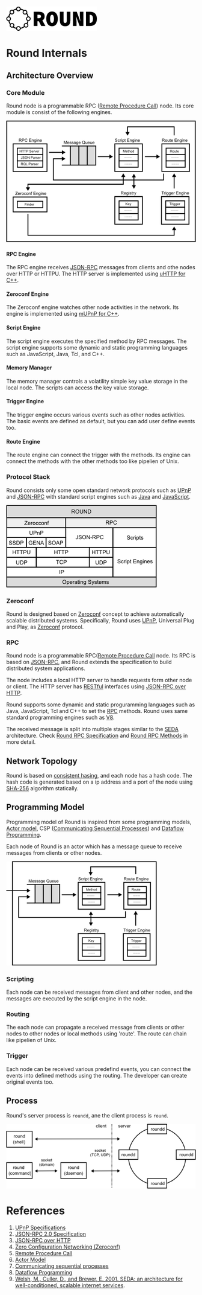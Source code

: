 ![round_logo](../img/round_logo.png)

# Round Internals

## Architecture Overview

### Core Module

Round node is a programmable RPC ([Remote Procedure Call](http://en.wikipedia.org/wiki/Remote_procedure_call)) node. Its core module is consist of the following engines.

![Core Module](./img/round_core_module.png)

#### RPC Engine

The RPC engine receives [JSON-RPC][json-rpc] messages from clients and othe nodes over HTTP or HTTPU. The HTTP server is implemented using [uHTTP for C++][uhttp].

#### Zeroconf Engine

The Zeroconf engine watches other node activities in the network. Its engine is implemented using [mUPnP for C++][mupnp].

#### Script Engine

The script engine executes the specified method by RPC messages. The script engine supports some dynamic and static programming languages such as JavaScript, Java, Tcl, and C++.

#### Memory Manager

The memory manager controls a volatility simple key value storage in the local node. The scripts can access the key value storage.

#### Trigger Engine

The trigger engine occurs various events such as other nodes activities. The basic events are defined as default, but you can add user define events too.

#### Route Engine

The route engine can connect the trigger with the methods. Its engine can connect the methods with the other methods too like pipelien of Unix.

### Protocol Stack

Round consists only some open standard network protocols such as [UPnP][upnp-spec] and [JSON-RPC][json-rpc] with standard script engines such as [Java][java] and [JavaScript][js-v8].

![round_protocol](./img/round_protocol.png)

### Zeroconf

Round is designed based on [Zeroconf][zero-conf] concept to achieve automatically scalable distributed systems. Specifically, Round uses [UPnP][upnp-spec], Universal Plug and Play, as [Zeroconf][zero-conf] protocol.

### RPC

Round node is a programmable RPC([Remote Procedure Call][rpc] node. Its RPC is based on [JSON-RPC][json-rpc], and Round extends the specification to build distributed system applications.

  The node includes a local HTTP server to handle requests form other node or client. The HTTP server has [RESTful](http://en.wikipedia.org/wiki/Representational_state_transfer) interfaces using [JSON-RPC over HTTP][json-rpc-http].

Round supports some dynamic and static proguramming languages such as Java, JavaScript, Tcl and C++ to set the [RPC][rpc] methods.
Round uses same standard programming engines such as [V8][js-v8].

The received message is split into multiple stages similar to the [SEDA][seda] architecture. Check [Round RPC Specification](./round_rpc.md) and [Round RPC Methods](./round_rpc_methods.md) in more detail.

## Network Topology

Round is based on [consistent hasing](http://en.wikipedia.org/wiki/Consistent_hashing), and each node has a hash code. The hash code is generated based on a ip address and a port of the node using [SHA-256](http://en.wikipedia.org/wiki/SHA-2) algorithm statically.

## Programming Model

Programming model of Round is inspired from some programming models, [Actor model][actor-model], CSP ([Communicating Sequential Processes][csp]) and [Dataflow Programming][df-prog].

Each node of Round is an actor which has a message queue to receive messages from clients or other nodes.

![Round Programming Model](img/round_programming_model.png)

### Scripting

Each node can be received messages from client and other nodes, and the messages are executed by the script engine in the node.

### Routing

The each node can propagate a received message from clients or other nodes to other nodes or local methods using 'route'. The route can chain like pipelien of Unix.

### Trigger

Each node can be received various predefind events, you can connect the events into defined methods using the routing. The developer can create original events too.

## Process

Round's server process is `roundd`, ane the client process is `round`.

![Round Programming Model](img/round_process.png)

# References

1. [UPnP Specifications][upnp-spec]
1. [JSON-RPC 2.0 Specification][json-rpc]
1. [JSON-RPC over HTTP][json-rpc-http]
1. [Zero Configuration Networking (Zeroconf)][zero-conf]
1. [Remote Procedure Call][rpc]
1. [Actor Model][actor-model]
1. [Communicating sequential processes][csp]
1. [Dataflow Programming][df-prog]
1. [Welsh, M., Culler, D., and Brewer, E. 2001. SEDA: an architecture for well-conditioned, scalable internet services][seda].

[upnp-spec]: http://upnp.org/sdcps-and-certification/standards/
[json-rpc]: http://www.jsonrpc.org/specification
[json-rpc-http]: http://jsonrpc.org/historical/json-rpc-over-http.html
[java]: https://java.com/
[js-spec]: http://www.ecma-international.org/publications/standards/Ecma-262.htm
[js-v8]: https://developers.google.com/v8/
[zero-conf]: http://www.zeroconf.org/
[rpc]: http://en.wikipedia.org/wiki/Remote_procedure_call
[seda]: http://dl.acm.org/citation.cfm?id=502057
[actor-model]: http://en.wikipedia.org/wiki/Actor_model
[csp]: http://en.wikipedia.org/wiki/Communicating_sequential_processes
[df-prog]: http://en.wikipedia.org/wiki/Dataflow_programming
[mupnp]: http://www.cybergarage.org/do/view/Main/CyberLinkForCC
[uhttp]: http://www.cybergarage.org/do/view/Main/HttpEngineForCC
[usql]: http://www.cybergarage.org/do/view/Main/SqlEngineForCC
